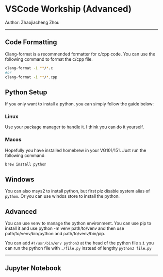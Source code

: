 # VSCode Workship (Advanced)

Author: Zhaojiacheng Zhou

---

## Code Formatting

Clang-format is a recommended formatter for c/cpp code. You can use the following command to format the c/cpp file.

```bash
clang-format -i **/*.c
#or
clang-format -i **/*.cpp
```

## Python Setup

If you only want to install a python, you can simply follow the guide below:

### Linux

Use your package manager to handle it. I think you can do it yourself.

### Macos

Hopefully you have installed homebrew in your VG101/151. Just run the following command:

```zsh
brew install python
```

## Windows

You can also msys2 to install python, but first plz disable system alias of `python`. Or you can use windos store to install the python.

## Advanced

You can use venv to manage the python environment. You can use pip to install it and use python -m venv path/to/venv and then use path/to/venv/bin/python and path/to/venv/bin/pip.

You can add `#!/usr/bin/env python3` at the head of the python file s.t. you can run the python file with `./file.py` instead of lengthy `python3 file.py`

---

## Jupyter Notebook
